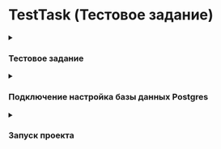 # TestTask (Тестовое задание)
<details close>
    <summary>
        <h3>Тестовое задание</h3>
    </summary>
Разработать веб-сервис на базе Asp Net MVC, для имитации внесения платежей в 
банковские системы. Требуется реализовать все функции CRUD.

- [x] 1.1) Внесение данных выполнять посредством ajax запросов при нажатии на кнопку 
«Отправить». 
- [x] 1.2) Если поле «Валюта» не заполнено – кнопка «Отправить» должна быть 
неактивна.
- [x] 1.3) Предусмотреть валидацию текстового поля с валютой, как на стороне 
клиента, так и на стороне сервера.
- [x] 1.4) Перед отправкой требуется обязательно выбрать банк-получатель из выпадающего 
списка. 
- [x] 1.5) Список банков в выпадающем списке необходимо получать со стороны 
сервера, при входе на страницу. 
- [x] 1.6) Задать список банков требуется в виде перечисления enum.

- [x] 2.1) Результатам операции Create – является суммирование активов банка по логике, 
присущей каждому банку отдельно (см. пункт 3). Если в банке было 200 у.е., а при 
нажатии на «Отправить» было указано 100 у.е. – результатом будет их сумма, т.е. 300 y.e.  
- [x] 2.2) Операции update, delete и read требуется реализовать только в виде rest-api в этом же 
приложении. 
- [x] 2.3) Update –на входе указать – «Банк» и «сумму», которую требуется установить. Если в 
банке хранилось 400 y.e., а было передано 200 – результатом будет замена активов 
указанного банка на 200.
- [x] 2.4) Delete – указать название банка, при выполнении операции «обнулить» активы банка.
- [x] 2.5) Read – вывести список активов всех банков в виде json.

- [x] 3.1) Разрешается использовать любую базу данных (MySql, Postgres и т.д.)
- [x] 3.2) Данные в базе данных должны храниться в единственной таблице «banks_total» с 3 
полями: id (задать в виде GUID), bank (банк, сопоставимый с перечислением enum на 
стороне сервера), total (сумма активов).
- [x] 3.3) Запрещено использовать готовые ORM. Необходимо написать собственную обертку 
для запросов к базе данных в виде подключаемой .dll библиотеки.

- [x] 4.1) При внесении активов в банк – требуется, не прибегая к базе данных реализовать 
следующую логику.
- [x] 4.2) При внесении активов для первого банка – умножать сумму на 3. Т.е. было введено в 
поле «валюта» значение 100 – внесено будет 300.
- [x] 4.3) Для второго банка – вычитать 50%.
- [x] 4.4) Для третьего – добавлять 50% и вычитать 100, результатом этой операции должно быть 
неотрицательное число, т.е. если в итоге операции вышло число «-30» - необходимо 
привести его к нулю.
- [x] 4.5) Для всех остальных банков реализовать логику по умолчанию: вносить то число, 
которые было указано в поле «Валюта».
- [x] 4.6) Разделение логики реализовать, прибегнув к паттерну «Strategy».

- [x] 5.1) Написать Unit тест для данной логики. Расположения теста логики `\xUnitTest\Stratrgy\TotalContext.cs`
</details>

<details close>
    <summary>
        <h3>Подключение настройка базы данных Postgres</h3>
    </summary>

В файле `\Api\appsettings.json` добавляем строку подключения `ConnectionStrings -> DBConnection` для базы данных `Postgres`
```json
{
  "Logging": {
    "LogLevel": {
      "Default": "Information",
      "Microsoft.AspNetCore": "Warning"
    }
  },
  "AllowedHosts": "*",
  "ConnectionStrings": {
    "DBConnection": "Host=localhost;Port=5432;Database=TestTaskDB;Username=postgres;Password=123456"
  }
}
```
Поставте `Прокет для запуска` -> `Api`
Откройте `Консоль диспетчера пакетов`, и в консоли установите `Проект по умолчанию` -> `Infrastructure`, затем по очереди вводим две команды
```
PM> Add-Migration Initial_0 -Context ApplicationDbContext
PM> Update-Database -Context ApplicationDbContext
```
## Скриншот результата создание таблицы «banks_total» в базе «TestTaskDB»
![screenshot_0](https://github.com/DmitriyVasilenko/TestTask/assets/14292709/e3a033d2-2731-470d-afda-62cb225bde72)

</details>

<details close>
    <summary>
        <h3>Запуск проекта</h3>
    </summary>

Поставите `Проект для запуска` -> `Api` и `Web`
## Скриншот запущенного проекта Api
![screenshot_1](https://github.com/DmitriyVasilenko/TestTask/assets/14292709/27f45508-8755-4417-832c-22683d6ca62f)
## Скриншот запущенного проекта Web
![screenshot_2](https://github.com/DmitriyVasilenko/TestTask/assets/14292709/4a61f75b-a684-4edf-8cd8-b66652ee7aae)
## Скриншот модального окна в запущенном проекте Web
![screenshot_3](https://github.com/DmitriyVasilenko/TestTask/assets/14292709/32df4a69-4860-46c0-95fc-bccd14c9c320)

</details>
